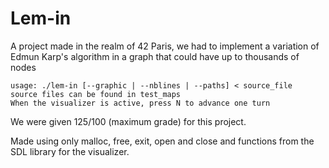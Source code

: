 # Lem-in
A project made in the realm of 42 Paris, we had to implement a variation of Edmun Karp's algorithm in a graph that could have up to thousands of nodes

    usage: ./lem-in [--graphic | --nblines | --paths] < source_file
    source files can be found in test_maps
    When the visualizer is active, press N to advance one turn

We were given 125/100 (maximum grade) for this project.

Made using only malloc, free, exit, open and close and functions from the SDL library for the visualizer.
